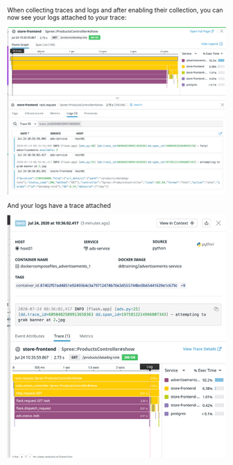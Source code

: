 When collecting traces and logs and after enabling their collection, you can now see your logs attached to your trace:

![trace-with-logs](https://raw.githubusercontent.com/l0k0ms/workshops/master/log-workshop-4/images/trace-with-logs.png)

And your logs have a trace attached

![log-with-trace](https://raw.githubusercontent.com/l0k0ms/workshops/master/log-workshop-4/images/log-with-trace.png)
